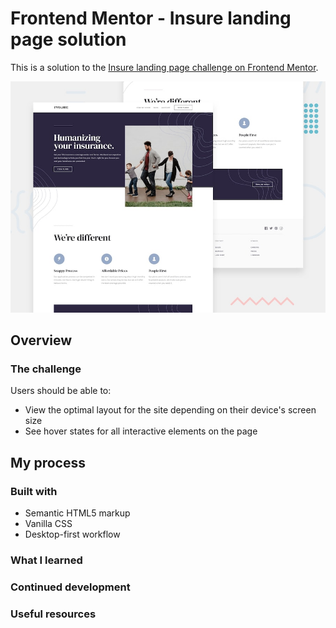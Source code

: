 # Frontend Mentor - Insure landing page solution

This is a solution to the [Insure landing page challenge on Frontend Mentor](https://www.frontendmentor.io/challenges/insure-landing-page-uTU68JV8).

![Design preview for the Insure landing page coding challenge](./design/desktop-preview.jpg)

## Overview

### The challenge

Users should be able to:

- View the optimal layout for the site depending on their device's screen size
- See hover states for all interactive elements on the page

## My process

### Built with

- Semantic HTML5 markup
- Vanilla CSS
- Desktop-first workflow

### What I learned



### Continued development



### Useful resources


